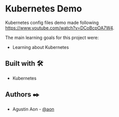 # Kubernetes Demo
Kubernetes config files demo made following https://www.youtube.com/watch?v=DCoBcpOA7W4.

The main learning goals for this project were:
- Learning about Kubernetes

## Built with 🛠️
- Kubernetes

## Authors ✒️
- Agustin Aon - [@aon](https://github.com/aon)
